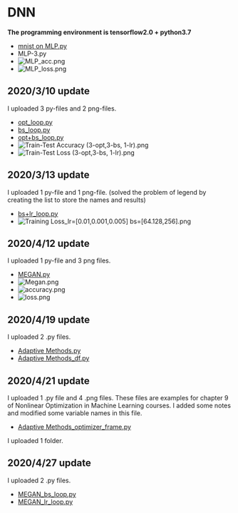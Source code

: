 # DNN

**The programming environment is tensorflow2.0 + python3.7**
- [mnist on MLP.py](https://github.com/JialiZhang1016/DNN/blob/master/DNN/minist%20on%20MLP.py)
- MLP-3.py
- ![MLP_acc.png](https://github.com/JialiZhang1016/DNN/blob/master/DNN/MLP_acc.png "MLP_acc.png")
- ![MLP_loss.png](https://github.com/JialiZhang1016/DNN/blob/master/DNN/MLP_loss.png "MLP_loss.png")


## 2020/3/10 update

I uploaded 3 py-files and 2 png-files.

- [opt_loop.py](https://github.com/JialiZhang1016/DNN/blob/master/DNN/opt_loop.py)  
- [bs_loop.py](https://github.com/JialiZhang1016/DNN/blob/master/DNN/bs_loop.py)   
- [opt+bs_loop.py](https://github.com/JialiZhang1016/DNN/blob/master/DNN/opt+bs_loop.py)  
- ![Train-Test Accuracy (3-opt,3-bs, 1-lr).png](https://github.com/JialiZhang1016/DNN/blob/master/DNN/Train-Test%20Accuracy%20(3-opt%2C3-bs%2C%201-lr).png "Train-Test Accuracy (3-opt,3-bs, 1-lr).png")
- ![Train-Test Loss (3-opt,3-bs, 1-lr).png](https://github.com/JialiZhang1016/DNN/blob/master/DNN/Train-Test%20Loss%20(3-opt%2C3-bs%2C%201-lr).png "Train-Test Loss (3-opt,3-bs, 1-lr).png")


## 2020/3/13 update

I uploaded 1 py-file and 1 png-file. (solved the problem of legend by creating the list to store the names and results)

- [bs+lr_loop.py](https://github.com/JialiZhang1016/DNN/blob/master/DNN/bs+lr_loop.py)  
- ![Training Loss_lr=[0.01,0.001,0.005] bs=[64.128,256].png](https://github.com/JialiZhang1016/DNN/blob/master/DNN/training_loss_lr%3D%5B0.01%2C%200.001%2C%200.005%5D_bs%3D%5B64%2C%20128%2C%20256%5D.png "Training Loss_lr=[0.01,0.001,0.005] bs=[64.128,256].png")


## 2020/4/12 update

I uploaded 1 py-file and 3 png files.

- [MEGAN.py](https://github.com/JialiZhang1016/DNN/blob/master/DNN/MEGAN.py)
- ![Megan.png](https://github.com/JialiZhang1016/DNN/blob/master/DNN/Megan.png "Megan.png")
- ![accuracy.png](https://github.com/JialiZhang1016/DNN/blob/master/DNN/accuracy.png "accuracy.png")
- ![loss.png](https://github.com/JialiZhang1016/DNN/blob/master/DNN/loss.png "loss.png")


## 2020/4/19 update

I uploaded 2 .py files.

- [Adaptive Methods.py](https://github.com/JialiZhang1016/DNN/blob/master/DNN/Adaptive%20Methods.py)
- [Adaptive Methods_df.py](https://github.com/JialiZhang1016/DNN/blob/master/DNN/Adaptive%20Methods_df.py)


## 2020/4/21 update

I uploaded 1 .py file and 4 .png files.
These files are examples for chapter 9 of Nonlinear Optimization in Machine Learning courses.
I added some notes and modified some variable names in this file.
- [Adaptive Methods_optimizer_frame.py](https://github.com/JialiZhang1016/DNN/blob/master/DNN/Adaptive%20Methods_optimizer_frame.py)

I uploaded 1 folder.


## 2020/4/27 update

I uploaded 2 .py files.  
- [MEGAN_bs_loop.py](https://github.com/JialiZhang1016/DNN/blob/master/DNN/MEGAN_bs_loop.py)
- [MEGAN_lr_loop.py](https://github.com/JialiZhang1016/DNN/blob/master/DNN/MEGAN_lr_loop.py)
 

